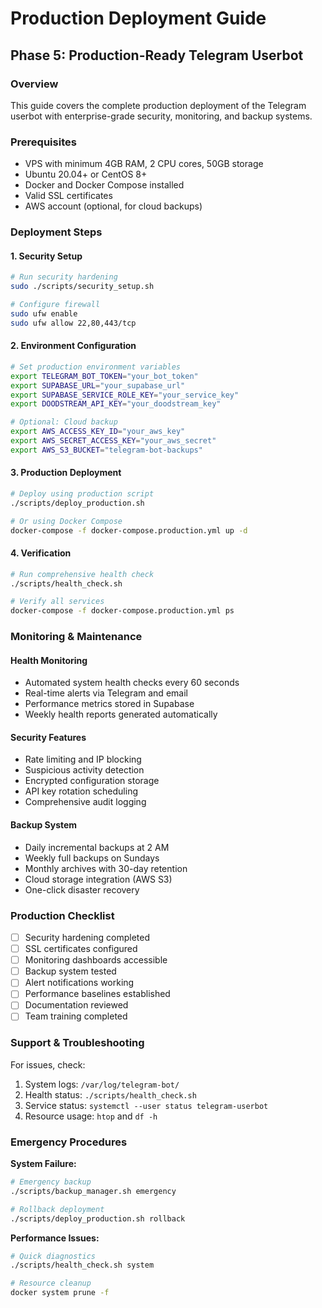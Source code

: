 # Production Deployment Guide

## Phase 5: Production-Ready Telegram Userbot

### Overview
This guide covers the complete production deployment of the Telegram userbot with enterprise-grade security, monitoring, and backup systems.

### Prerequisites
- VPS with minimum 4GB RAM, 2 CPU cores, 50GB storage
- Ubuntu 20.04+ or CentOS 8+
- Docker and Docker Compose installed
- Valid SSL certificates
- AWS account (optional, for cloud backups)

### Deployment Steps

#### 1. Security Setup
```bash
# Run security hardening
sudo ./scripts/security_setup.sh

# Configure firewall
sudo ufw enable
sudo ufw allow 22,80,443/tcp
```

#### 2. Environment Configuration
```bash
# Set production environment variables
export TELEGRAM_BOT_TOKEN="your_bot_token"
export SUPABASE_URL="your_supabase_url"
export SUPABASE_SERVICE_ROLE_KEY="your_service_key"
export DOODSTREAM_API_KEY="your_doodstream_key"

# Optional: Cloud backup
export AWS_ACCESS_KEY_ID="your_aws_key"
export AWS_SECRET_ACCESS_KEY="your_aws_secret"
export AWS_S3_BUCKET="telegram-bot-backups"
```

#### 3. Production Deployment
```bash
# Deploy using production script
./scripts/deploy_production.sh

# Or using Docker Compose
docker-compose -f docker-compose.production.yml up -d
```

#### 4. Verification
```bash
# Run comprehensive health check
./scripts/health_check.sh

# Verify all services
docker-compose -f docker-compose.production.yml ps
```

### Monitoring & Maintenance

#### Health Monitoring
- Automated system health checks every 60 seconds
- Real-time alerts via Telegram and email
- Performance metrics stored in Supabase
- Weekly health reports generated automatically

#### Security Features
- Rate limiting and IP blocking
- Suspicious activity detection
- Encrypted configuration storage
- API key rotation scheduling
- Comprehensive audit logging

#### Backup System
- Daily incremental backups at 2 AM
- Weekly full backups on Sundays
- Monthly archives with 30-day retention
- Cloud storage integration (AWS S3)
- One-click disaster recovery

### Production Checklist

- [ ] Security hardening completed
- [ ] SSL certificates configured
- [ ] Monitoring dashboards accessible
- [ ] Backup system tested
- [ ] Alert notifications working
- [ ] Performance baselines established
- [ ] Documentation reviewed
- [ ] Team training completed

### Support & Troubleshooting

For issues, check:
1. System logs: `/var/log/telegram-bot/`
2. Health status: `./scripts/health_check.sh`
3. Service status: `systemctl --user status telegram-userbot`
4. Resource usage: `htop` and `df -h`

### Emergency Procedures

**System Failure:**
```bash
# Emergency backup
./scripts/backup_manager.sh emergency

# Rollback deployment
./scripts/deploy_production.sh rollback
```

**Performance Issues:**
```bash
# Quick diagnostics
./scripts/health_check.sh system

# Resource cleanup
docker system prune -f
```